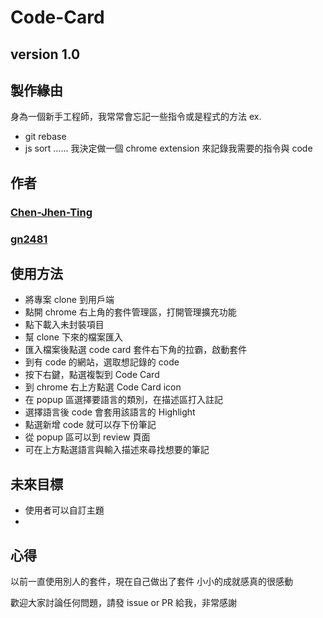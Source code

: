 # Code-Card
## version 1.0
## 製作緣由
身為一個新手工程師，我常常會忘記一些指令或是程式的方法
ex. 
- git rebase
- js  sort
......
我決定做一個 chrome extension 來記錄我需要的指令與 code

## 作者
### [Chen-Jhen-Ting](https://github.com/Chen-Jhen-Ting)
### [gn2481](https://github.com/gn2481)


## 使用方法 
- 將專案 clone 到用戶端
- 點開 chrome 右上角的套件管理區，打開管理擴充功能
- 點下載入未封裝項目
- 幫 clone 下來的檔案匯入
- 匯入檔案後點選 code card 套件右下角的拉霸，啟動套件
- 到有 code 的網站，選取想記錄的 code 
- 按下右鍵，點選複製到 Code Card
- 到 chrome 右上方點選 Code Card icon
- 在 popup 區選擇要語言的類別，在描述區打入註記
- 選擇語言後 code 會套用該語言的 Highlight
- 點選新增 code 就可以存下份筆記
- 從 popup 區可以到 review 頁面
- 可在上方點選語言與輸入描述來尋找想要的筆記

## 未來目標
- 使用者可以自訂主題
- 

## 心得
以前一直使用別人的套件，現在自己做出了套件
小小的成就感真的很感動



歡迎大家討論任何問題，請發 issue or PR 給我，非常感謝
